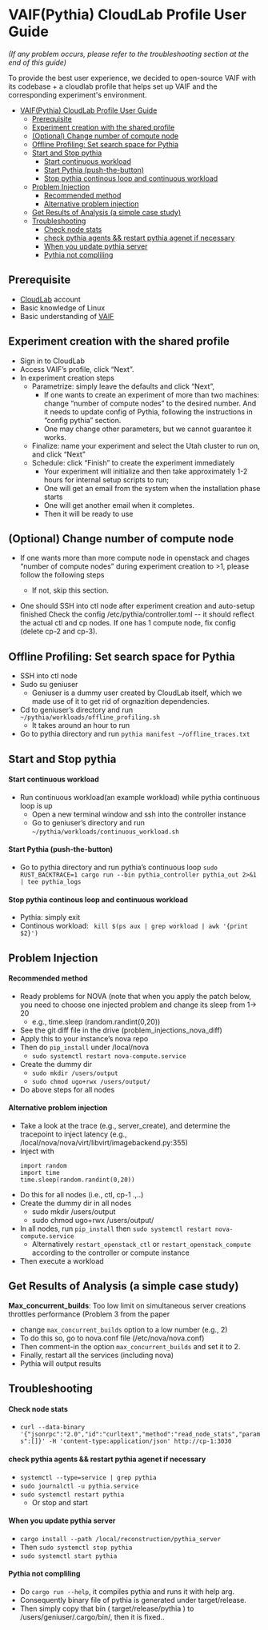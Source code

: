 # VAIF(Pythia) CloudLab Profile User Guide

*(If any problem occurs, please refer to the troubleshooting section at the end of this guide)*

To provide the best user experience, we decided to open-source VAIF with its codebase + a cloudlab profile that helps set up VAIF and the corresponding experiment's environment.

- [VAIF(Pythia) CloudLab Profile User Guide](#vaifpythia-cloudlab-profile-user-guide)
  - [Prerequisite](#prerequisite)
  - [Experiment creation with the shared profile](#experiment-creation-with-the-shared-profile)
  - [(Optional) Change number of compute node](#optional-change-number-of-compute-node)
  - [Offline Profiling: Set search space for Pythia](#offline-profiling-set-search-space-for-pythia)
  - [Start and Stop pythia](#start-and-stop-pythia)
      - [Start continuous workload](#start-continuous-workload)
      - [Start Pythia (push-the-button)](#start-pythia-push-the-button)
      - [Stop pythia continous loop and continuous workload](#stop-pythia-continous-loop-and-continuous-workload)
  - [Problem Injection](#problem-injection)
      - [Recommended method](#recommended-method)
      - [Alternative problem injection](#alternative-problem-injection)
  - [Get Results of Analysis (a simple case study)](#get-results-of-analysis-a-simple-case-study)
  - [Troubleshooting](#troubleshooting)
      - [Check node stats](#check-node-stats)
      - [check pythia agents \&\& restart pythia agenet if necessary](#check-pythia-agents--restart-pythia-agenet-if-necessary)
      - [When you update pythia server](#when-you-update-pythia-server)
      - [Pythia not compliling](#pythia-not-compliling)


## Prerequisite
- [CloudLab](https://www.cloudlab.us/) account
- Basic knowledge of Linux
- Basic understanding of [VAIF](https://dl.acm.org/doi/abs/10.1145/3472883.3487000 )


## Experiment creation with the shared profile

- Sign in to CloudLab
- Access VAIF’s profile, click “Next”.
- In experiment creation steps
  - Parametrize: simply leave the defaults and click “Next”, 
    - If one wants to create an experiment of more than two machines: change “number of compute nodes” to the desired number. And it needs to update config of Pythia, following the instructions in “config pythia” section. 
    - One may change other parameters, but we cannot guarantee it works.
  - Finalize: name your experiment and select the Utah cluster to run on, and click “Next”
  - Schedule: click “Finish” to create the experiment immediately
     - Your experiment will initialize and then take approximately 1-2 hours for internal setup scripts to run; 
     - One will get an email from the system when the installation phase starts
     - One will get another email when it completes.
     - Then it will be ready to use

## (Optional) Change number of compute node

- If one wants more than more compute node in openstack and chages “number of compute nodes” during experiment creation to >1, please follow the following steps
  - If not, skip this section.


- One should SSH into ctl node after experiment creation and auto-setup finished
Check the config /etc/pythia/controller.toml -- it should reflect the actual ctl and cp nodes. If one has 1 compute node, fix config (delete cp-2 and cp-3).

## Offline Profiling: Set search space for Pythia 

- SSH into ctl node
- Sudo su geniuser
  - Geniuser is a dummy user created by CloudLab itself, which we made use of it to get rid of orgnazition dependencies.
- Cd to geniuser’s directory and run `~/pythia/workloads/offline_profiling.sh`
  - It takes around an hour to run
- Go to pythia directory and run `pythia manifest ~/offline_traces.txt`

## Start and Stop pythia
#### Start continuous workload
- Run continuous workload(an example workload) while pythia continuous loop is up
  - Open a new terminal window and ssh into the controller instance
  - Go to geniuser’s directory and run `~/pythia/workloads/continuous_workload.sh`
#### Start Pythia (push-the-button)
- Go to pythia directory and run pythia’s continuous loop
`sudo RUST_BACKTRACE=1 cargo run --bin pythia_controller pythia_out 2>&1 | tee pythia_logs`
#### Stop pythia continous loop and continuous workload
  - Pythia: simply exit
  - Continous workload: ` kill $(ps aux | grep workload | awk '{print $2}')`

## Problem Injection
#### Recommended method
- Ready problems for NOVA (note that when you apply the patch below, you need to choose one injected problem and change its sleep from 1-> 20 
  - e.g., time.sleep (random.randint(0,20))
- See the git diff file in the drive (problem_injections_nova_diff)
- Apply this to your instance’s nova repo
- Then do `pip_install` under /local/nova
  - `sudo systemctl restart nova-compute.service`
- Create the dummy dir 
  - `sudo mkdir /users/output`
  - `sudo chmod ugo+rwx /users/output/`
- Do above steps for all nodes 

#### Alternative problem injection
- Take a look at the trace (e.g., server_create), and determine the tracepoint to inject latency (e.g., /local/nova/nova/virt/libvirt/imagebackend.py:355)
- Inject with 
  ```
  import random
  import time
  time.sleep(random.randint(0,20))
  ```
- Do this for all nodes (i.e., ctl, cp-1 .,..)
- Create the dummy dir in all nodes
  - sudo mkdir /users/output
  - sudo chmod ugo+rwx /users/output/
- In all nodes, run `pip_install` then `sudo systemctl restart nova-compute.service`
  - Alternatively `restart_openstack_ctl` or `restart_openstack_compute` according to the controller or compute instance
- Then execute a workload


## Get Results of Analysis (a simple case study)

**Max_concurrent_builds**: Too low limit on simultaneous server creations throttles performance (Problem 3 from the paper
- change `max_concurrent_builds` option to a low number (e.g., 2)
- To do this so, go to nova.conf file (/etc/nova/nova.conf)
- Then comment-in the option  `max_concurrent_builds` and set it to 2.
- Finally, restart all the services (including nova)
- Pythia will output results

## Troubleshooting
#### Check node stats 
- `curl --data-binary '{"jsonrpc":"2.0","id":"curltext","method":"read_node_stats","params":[]}' -H 'content-type:application/json' http://cp-1:3030`
#### check pythia agents && restart pythia agenet if necessary
- `systemctl --type=service | grep pythia`
- `sudo journalctl -u pythia.service`
- `sudo systemctl restart pythia `
  - Or stop and start

#### When you update pythia server
- `cargo install --path /local/reconstruction/pythia_server`
- Then `sudo systemctl stop pythia`
- `sudo systemctl start pythia`

#### Pythia not compliling
- Do `cargo run --help`, it compiles pythia and runs it with help arg. 
- Consequently binary file of pythia is generated under  target/release. 
- Then simply copy that bin ( target/release/pythia ) to /users/geniuser/.cargo/bin/, then it is fixed..
